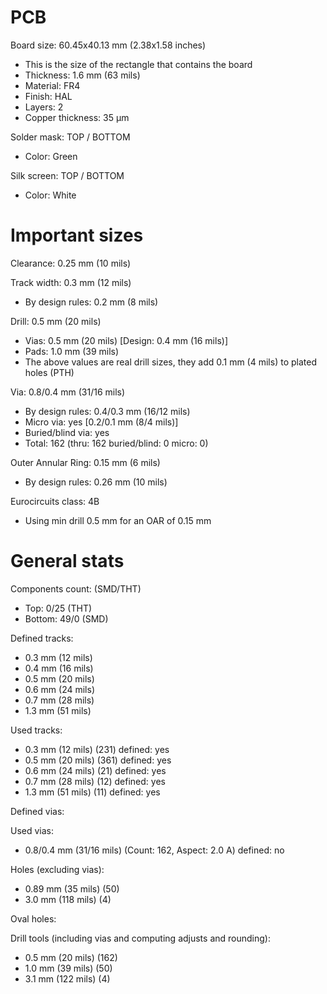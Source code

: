 # PCB

Board size: 60.45x40.13 mm (2.38x1.58 inches)

- This is the size of the rectangle that contains the board
- Thickness: 1.6 mm (63 mils)
- Material: FR4
- Finish: HAL
- Layers: 2
- Copper thickness: 35 µm

Solder mask: TOP / BOTTOM

- Color: Green

Silk screen: TOP / BOTTOM

- Color: White


# Important sizes

Clearance: 0.25 mm (10 mils)

Track width: 0.3 mm (12 mils)

- By design rules: 0.2 mm (8 mils)

Drill: 0.5 mm (20 mils)

- Vias: 0.5 mm (20 mils) [Design: 0.4 mm (16 mils)]
- Pads: 1.0 mm (39 mils)
- The above values are real drill sizes, they add 0.1 mm (4 mils) to plated holes (PTH)

Via: 0.8/0.4 mm (31/16 mils)

- By design rules: 0.4/0.3 mm (16/12 mils)
- Micro via: yes [0.2/0.1 mm (8/4 mils)]
- Buried/blind via: yes
- Total: 162 (thru: 162 buried/blind: 0 micro: 0)

Outer Annular Ring: 0.15 mm (6 mils)

- By design rules: 0.26 mm (10 mils)

Eurocircuits class: 4B
- Using min drill 0.5 mm for an OAR of 0.15 mm


# General stats

Components count: (SMD/THT)

- Top: 0/25 (THT)
- Bottom: 49/0 (SMD)

Defined tracks:

- 0.3 mm (12 mils)
- 0.4 mm (16 mils)
- 0.5 mm (20 mils)
- 0.6 mm (24 mils)
- 0.7 mm (28 mils)
- 1.3 mm (51 mils)

Used tracks:

- 0.3 mm (12 mils) (231) defined: yes
- 0.5 mm (20 mils) (361) defined: yes
- 0.6 mm (24 mils) (21) defined: yes
- 0.7 mm (28 mils) (12) defined: yes
- 1.3 mm (51 mils) (11) defined: yes

Defined vias:


Used vias:

- 0.8/0.4 mm (31/16 mils) (Count: 162, Aspect: 2.0 A) defined: no

Holes (excluding vias):

- 0.89 mm (35 mils) (50)
- 3.0 mm (118 mils) (4)

Oval holes:


Drill tools (including vias and computing adjusts and rounding):

- 0.5 mm (20 mils) (162)
- 1.0 mm (39 mils) (50)
- 3.1 mm (122 mils) (4)





